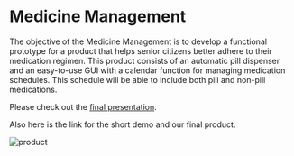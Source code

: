 # Medicine Management
The objective of the Medicine Management is to develop a functional prototype for a product that helps senior citizens better adhere to their medication regimen. This product consists of an automatic pill dispenser and an easy-to-use GUI with a calendar function for managing medication schedules. This schedule will be able to include both pill and non-pill medications. 

Please check out the [final presentation](https://drive.google.com/file/d/1fzquxMiW0EZOune0G8FMk1LTMdDHwbn5/view?usp=sharing).

Also here is the link for the short demo and our final product.

![product](/final_product.png)
